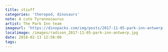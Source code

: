 ```yaml
---
title: stiuff
categories: 'theropod, dinosaurs'
note: A cute Tyrannosaurus
artist: The Park Inn team
imageurl: 'https://dinopacks.com/img/posts/2017-11-05-park-inn-antwerp.jpg'
localimage: /images/radison_2017-11-05-park-inn-antwerp.jpg
date: 2018-02-13 12:58:00
tags:
---
```

